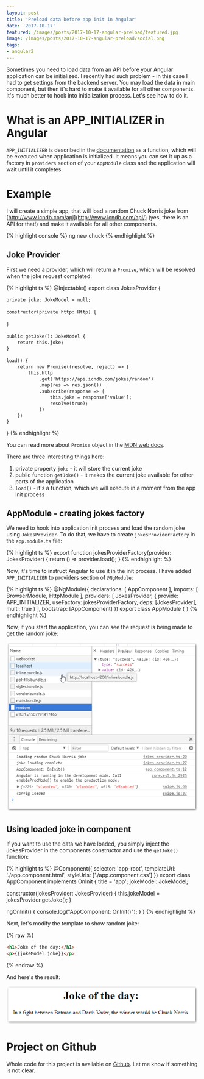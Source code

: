 ```yaml
---
layout: post
title: 'Preload data before app init in Angular'
date: '2017-10-17'
featured: /images/posts/2017-10-17-angular-preload/featured.jpg
image: /images/posts/2017-10-17-angular-preload/social.png
tags: 
- angular2
---
```

Sometimes you need to load data from an API before your Angular application can be initialized. I recently had such problem - in this case I had to get settings from the backend server. You may load the data in main component, but then it's hard to make it available for all other components. It's much better to hook into initialization process. Let's see how to do it. 

# What is an APP_INITIALIZER in Angular
`APP_INITIALIZER` is described in the [documentation](https://angular.io/api/core/APP_INITIALIZER) as a function, which will be executed when application is initialized. It means you can set it up as a factory in `providers` section of your `AppModule` class and the application will wait until it completes. 

# Example
I will create a simple app, that will load a random Chuck Norris joke from [http://www.icndb.com/api](http://www.icndb.com/api/) (yes, there is an API for that!) and make it available for all other components. 

{% highlight console %}
ng new chuck
{% endhighlight %}

## Joke Provider
First we need a provider, which will return a `Promise`, which will be resolved when the joke request completed: 

{% highlight ts %}
@Injectable()
export class JokesProvider {

    private joke: JokeModel = null;

    constructor(private http: Http) {

    }

    public getJoke(): JokeModel {
        return this.joke;
    }

    load() {
        return new Promise((resolve, reject) => {
            this.http
                .get('https://api.icndb.com/jokes/random')
                .map(res => res.json())
                .subscribe(response => {
                    this.joke = response['value'];
                    resolve(true);
                })
        })
    }
}
{% endhighlight %}

You can read more about `Promise` object in the [MDN web docs](https://developer.mozilla.org/en-US/docs/Web/JavaScript/Reference/Global_Objects/Promise). 

There are three interesting things here: 

 1. private property `joke` - it will store the current joke 
 1. public function `getJoke()` - it makes the current joke available for other parts of the application
 1. `load()` - it's a function, which we will execute in a moment from the app init process 

 ## AppModule - creating jokes factory
 We need to hook into application init process and load the random joke using `JokesProvider`. To do that, we have to create `jokesProviderFactory` in the `app.module.ts` file: 

{% highlight ts %}
export function jokesProviderFactory(provider: JokesProvider) {
  return () => provider.load();
}
{% endhighlight %}

Now, it's time to instruct Angular to use it in the init process. I have added `APP_INITIALIZER` to providers section of `@NgModule`: 

{% highlight ts %}
@NgModule({
  declarations: [
    AppComponent
  ],
  imports: [
    BrowserModule,
    HttpModule
  ],
  providers: [
    JokesProvider, 
    { provide: APP_INITIALIZER, useFactory: jokesProviderFactory, deps: [JokesProvider], multi: true }
  ],
  bootstrap: [AppComponent]
})
export class AppModule { }
{% endhighlight %}

Now, if you start the application, you can see the request is being made to get the random joke: 

![app init process](/images/posts/2017-10-17-angular-preload/app-init.png)

## Using loaded joke in component 
If you want to use the data we have loaded, you simply inject the JokesProvider in the components constructor and use the `getJoke()` function: 

{% highlight ts %}
@Component({
  selector: 'app-root',
  templateUrl: './app.component.html',
  styleUrls: ['./app.component.css']
})
export class AppComponent implements OnInit {
  title = 'app';
  jokeModel: JokeModel;
  
  constructor(jokesProvider: JokesProvider) {
    this.jokeModel = jokesProvider.getJoke();
  }

  ngOnInit() {
    console.log("AppComponent: OnInit()");
  }
}
{% endhighlight %}

Next, let's modify the template to show random joke: 

{% raw %}
```html
<h1>Joke of the day:</h1>
<p>{{jokeModel.joke}}</p>
```
{% endraw %}

And here's the result: 

![Joke of the day](/images/posts/2017-10-17-angular-preload/joke-of-the-day.png)

# Project on Github
Whole code for this project is available on [Github](https://github.com/mdymel/chuck). Let me know if something is not clear. 